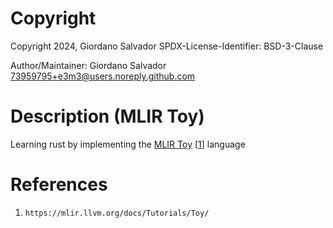 #  Copyright

Copyright 2024, Giordano Salvador
SPDX-License-Identifier: BSD-3-Clause

Author/Maintainer:  Giordano Salvador <73959795+e3m3@users.noreply.github.com>


#  Description (MLIR Toy)
Learning rust by implementing the [MLIR Toy][1] [[1]] language


#  References

[1]:  https://mlir.llvm.org/docs/Tutorials/Toy/

1.    `https://mlir.llvm.org/docs/Tutorials/Toy/`
